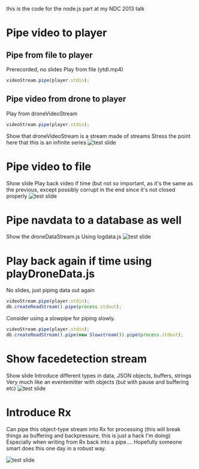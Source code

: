 
this is the code for the node.js part at my NDC 2013 talk

# Pipe video to player

## Pipe from file to player
Prerecorded, no slides
Play from file (ytdl.mp4) 
```javascript
videoStream.pipe(player.stdin);
```
## Pipe video from drone to player
Play from droneVideoStream 
```javascript
videoStream.pipe(player.stdin);
```
Show that droneVideoStream is a stream made of streams
Stress the point here that this is an infinite series
![test slide](https://raw.github.com/bjartwolf/ndc-2013-streams/master/presentation/20130530_123049.jpg)

# Pipe video to file
Show slide
Play back video if time (but not so important, as it's the same as the previous, except possibly corrupt in the end since it's not closed properly
![test slide](https://raw.github.com/bjartwolf/ndc-2013-streams/master/presentation/20130530_123610.jpg)

# Pipe navdata to a database as well
Show the droneDataStream.js 
Using logdata.js
![test slide](https://raw.github.com/bjartwolf/ndc-2013-streams/master/presentation/savenavdata.jpg)

# Play back again if time using playDroneData.js
No slides, just piping data out again 

```javascript
videoStream.pipe(player.stdin);
db.createReadStream().pipe(process.stdout);
```
Consider using a slowpipe for piping slowly.
```javascript
videoStream.pipe(player.stdin);
db.createReadStream().pipe(new Slowstream()).pipe(process.stdout);
```
# Show facedetection stream
Show slide
Introduce different types in data, JSON objects, buffers, strings 
Very much like an eventemitter with objects (but with pause and buffering etc)
![test slide](https://raw.github.com/bjartwolf/ndc-2013-streams/master/presentation/20130530_125059.jpg)

# Introduce Rx  
Can pipe this object-type stream into Rx for processing
(this will break things as buffering and backpressure, this is just a hack I'm doing)
Especially when writing from Rx back into a pipe.... Hopefully someone smart does this one day in a robust way. 

![test slide](https://raw.github.com/bjartwolf/ndc-2013-streams/master/presentation/20130530_125646.jpg)



